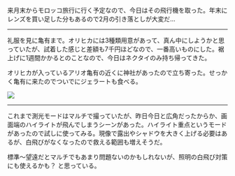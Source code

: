 来月末からモロッコ旅行に行く予定なので、今日はその飛行機を取った。年末にレンズを買い足した分もあるので2月の引き落としが大変だ...

---

礼服を見に亀有まで。オリヒカには3種類用意があって、真ん中にしようかと思っていたが、試着した感じと差額も7千円ほどなので、一番高いものにした。裾上げに1週間かかるとのことなので、今日はネクタイのみ持ち帰ってきた。

オリヒカが入っているアリオ亀有の近くに神社があったので立ち寄った。せっかく亀有に来たのでついでにジェラートも食べる。

![](https://photos.apkas.net/medium/202401/20240106-151327.webp)

---

これまで測光モードはマルチで撮っていたが、昨日今日と広角だったからか、画面端のハイライトが飛んでしまうシーンがあった。ハイライト重点というモードがあったので試しに使ってみる。現像で露出やシャドウを大きく上げる必要はあるが、白飛びがなくなったので救える範囲も増えそうだ。

標準〜望遠だとマルチでもあまり問題ないのかもしれないが、照明の白飛び対策にも使えるかも？ と思っている。
